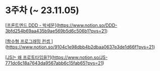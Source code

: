 
# 3주차 (~ 23.11.05)

[[프론트엔드 DDD - 박세문](https://www.notion.so/DDD-3bfd254b69aa435b9ae569b5d6c506b1?pvs=21)](https://www.notion.so/DDD-3bfd254b69aa435b9ae569b5d6c506b1?pvs=21)

[[함수형 프로그래밍 컨셉 ](https://www.notion.so/9104c1e98dbb4b2dbaa0637e3de1d66f?pvs=21)](https://www.notion.so/9104c1e98dbb4b2dbaa0637e3de1d66f?pvs=21)

[[JS는 왜 프로토타입을?](https://www.notion.so/JS-771dc6c18a7643da9567abb6c15fab65?pvs=21)](https://www.notion.so/JS-771dc6c18a7643da9567abb6c15fab65?pvs=21)

